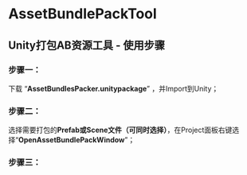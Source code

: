 # AssetBundlePackTool
## Unity打包AB资源工具 - 使用步骤
### 步骤一：
   下载 “**AssetBundlesPacker.unitypackage**” ，并Import到Unity；
### 步骤二：
   选择需要打包的**Prefab或Scene文件（可同时选择）**，在Project面板右键选择“**OpenAssetBundlePackWindow**”；
### 步骤三：
   
